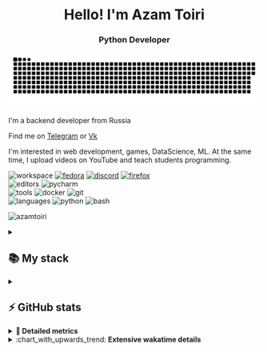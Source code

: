 <h1 align="center">Hello! I'm Azam Toiri</h1>
<h3 align="center">Python Developer</h3>

<p align="center">
    <img width="600" src="assets/github-snake.svg" alt="snake"/>
</p>

I'm a backend developer from Russia

Find me on [Telegram](https://t.me/azamtoiri_work) or [Vk](https://vk.com/azamtoiri)

I'm interested in web development, games, DataScience, ML.
At the same time, I upload videos on YouTube and teach students programming.

![workspace](https://img.shields.io/static/v1?label=&message=workspace:&color=555&style=flat-square)
[![fedora](https://img.shields.io/static/v1?logo=fedora&label=&message=Fedora&color=111&logoColor=AA&style=flat-square)](https://fedoraproject.org/)
[![discord](https://img.shields.io/static/v1?logo=discord&label=&message=Discord&color=111&logoColor=AA&style=flat-square)](https://discord.gg/B8rf3xxgbJ)
[![firefox](https://img.shields.io/static/v1?logo=firefox-browser&label=&message=Firefox&color=111&logoColor=AA&style=flat-square)](https://mozilla.org/en-US/firefox/)
<br>
![editors](https://img.shields.io/static/v1?label=&message=editors:&color=555&style=flat-square)
![pycharm](https://img.shields.io/static/v1?logo=pycharm&label=&message=Pycharm&color=111&logoColor=AA&style=flat-square)
<br>
![tools](https://img.shields.io/static/v1?label=&message=tools:&color=555&style=flat-square)
![docker](https://img.shields.io/static/v1?logo=docker&label=&message=docker&color=111&logoColor=AAA&style=flat-square)
![git](https://img.shields.io/static/v1?logo=git&label=&message=git&color=111&logoColor=AAA&style=flat-square)
<br>
![languages](https://img.shields.io/static/v1?label=&message=languages:&color=555&style=flat-square)
![python](https://img.shields.io/static/v1?logo=python&label=&message=python&color=111&logoColor=AA&style=flat-square&link=)
![bash](https://img.shields.io/static/v1?logo=gnu-bash&label=&message=bash&color=111&logoColor=AA&style=flat-square)

<p>
    <img src="https://komarev.com/ghpvc/?username=azamtoiri&label=Profile%20views&color=9834eb&style=flat" alt="azamtoiri" />
</p>

<details align="left">
  <summary><h2><b>📚 My stack</b></h2></summary>
  <p>
    <h3>Langs</h3>
    <img src="https://skillicons.dev/icons?i=cs,cpp,py,java,html,css,postgres,sqlite&perline=7" />
    <h3>Frameworks / Tools</h3>
    <img src="https://skillicons.dev/icons?i=unity,linux,django,docker,git,bootstrap&perline=7" />
    <h3>Software</h3>
    <img src="https://skillicons.dev/icons?i=visualstudio,idea,postman,powershell,vscode,&perline=7" />
    <br>
  </p>
</details>

<details align="left">
  <summary><h2><b>⚡ GitHub stats</b></h2></summary>
<p>
    <img src="https://github-readme-stats.vercel.app/api/top-langs/?username=azamtoiri&theme=dracula&layout=compact&hide_border=true&bg_color=00000000" />
    <br>
    <img src="https://github-readme-stats.vercel.app/api?username=azamtoiri&count_private=true&show_icons=true&theme=dracula&hide_border=true&bg_color=00000000" />
    <br>
    <img align="middle" src="https://metrics.lecoq.io/azamtoiri" />
</p>
</details>

<details>
 <summary> <b>📌 Detailed metrics</b></summary>
 
 <table>
  <tr>
    <th>🙋 Profile Details</th>
    <th>🧮 Repositories traffic</th>
  </tr>
  <tr>
   <td>
     <img alt="" width="400" src="https://github.com/azamtoiri/azamtoiri/blob/main/metrics/profile.svg">
   </td>
   <td>
     <img alt="" width="400" src="https://github.com/azamtoiri/azamtoiri/blob/main/metrics/repositories.svg">
   </td>
  </tr>
  <tr>
    <th>📅 Isometric commit calendar</th>
    <th>🈷️ Most used languages</th>
  </tr>
  <tr>
    <td align="center">
      <img alt="" width="400" src="https://github.com/azamtoiri/azamtoiri/blob/main/metrics/isocalendar.svg">
    </td>
    <td>
      <img alt="" width="400" src="https://github.com/azamtoiri/azamtoiri/blob/main/metrics/languages.svg">
    </td>
  </tr>
  <tr>
   <th>♐ Code snippet of the day</th>
   <th>🌟 Recently starred repositories</th>
  </tr>
  <tr>
   <td align="center">
    <img alt="" width="400" src="https://github.com/azamtoiri/azamtoiri/blob/main/metrics/code_snippet.svg">
   </td>
   <td align="center">
    <img alt="" width="400" src="https://github.com/azamtoiri/azamtoiri/blob/main/metrics/starred_repos.svg">
   </td>
  </tr>
  <tr>
    <th>💡 Coding habits</th>
    <th>⏰ WakaTime plugin</th>
  </tr>
  <tr>
   <td align="center">
    <img alt="" width="400" src="https://github.com/azamtoiri/azamtoiri/blob/main/metrics/habits.svg">
   </td>
   <td align="center">
     <img alt="" width="400" src="https://github.com/azamtoiri/azamtoiri/blob/main/metrics/wakatime.svg">
   </td>
  </tr>
 </table>
</details>


<details>
 <summary>:chart_with_upwards_trend: <b>Extensive wakatime details</b></summary>
<!--START_SECTION:waka-->
<!--END_SECTION:waka-->
</details>
